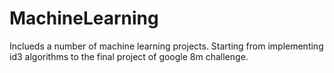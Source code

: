 # MachineLearning


Inclueds a number of machine learning projects. Starting from implementing id3 algorithms to the final project
of google 8m challenge.
